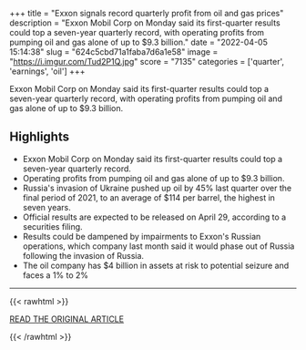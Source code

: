 +++
title = "Exxon signals record quarterly profit from oil and gas prices"
description = "Exxon Mobil Corp on Monday said its first-quarter results could top a seven-year quarterly record, with operating profits from pumping oil and gas alone of up to $9.3 billion."
date = "2022-04-05 15:14:38"
slug = "624c5cbd71a1faba7d6a1e58"
image = "https://i.imgur.com/Tud2P1Q.jpg"
score = "7135"
categories = ['quarter', 'earnings', 'oil']
+++

Exxon Mobil Corp on Monday said its first-quarter results could top a seven-year quarterly record, with operating profits from pumping oil and gas alone of up to $9.3 billion.

## Highlights

- Exxon Mobil Corp on Monday said its first-quarter results could top a seven-year quarterly record.
- Operating profits from pumping oil and gas alone of up to $9.3 billion.
- Russia's invasion of Ukraine pushed up oil by 45% last quarter over the final period of 2021, to an average of $114 per barrel, the highest in seven years.
- Official results are expected to be released on April 29, according to a securities filing.
- Results could be dampened by impairments to Exxon's Russian operations, which company last month said it would phase out of Russia following the invasion of Russia.
- The oil company has $4 billion in assets at risk to potential seizure and faces a 1% to 2%

---

{{< rawhtml >}}
  <p class="article-category">
    <a target="_blank" href="https://www.reuters.com/business/energy/exxon-signals-record-quarterly-profit-oil-gas-prices-2022-04-04/">READ THE ORIGINAL ARTICLE</a>
  </p>
{{< /rawhtml >}}
